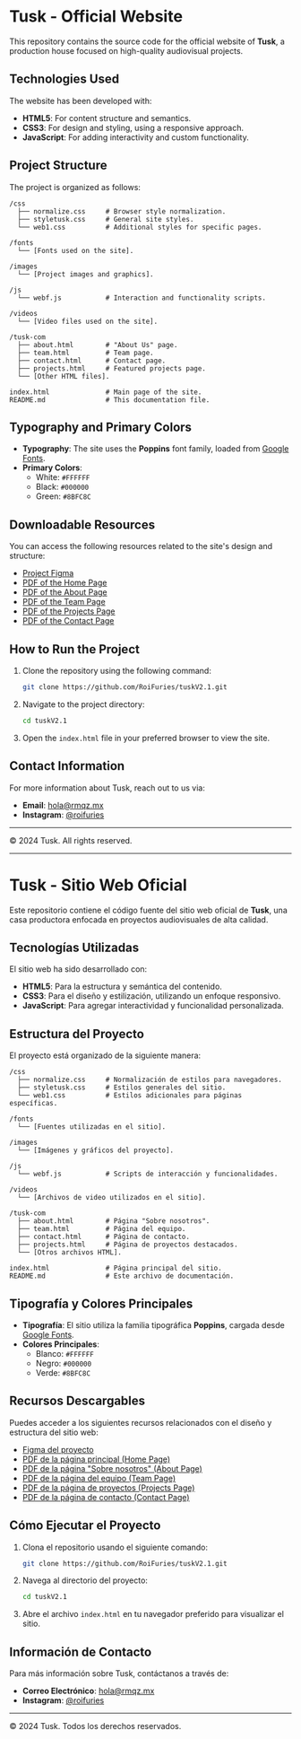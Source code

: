 
# Tusk - Official Website

This repository contains the source code for the official website of **Tusk**, a production house focused on high-quality audiovisual projects.

## Technologies Used
The website has been developed with:
- **HTML5**: For content structure and semantics.
- **CSS3**: For design and styling, using a responsive approach.
- **JavaScript**: For adding interactivity and custom functionality.

## Project Structure
The project is organized as follows:

```
/css  
  ├── normalize.css     # Browser style normalization.  
  ├── styletusk.css     # General site styles.  
  └── web1.css          # Additional styles for specific pages.  

/fonts  
  └── [Fonts used on the site].  

/images  
  └── [Project images and graphics].  

/js  
  └── webf.js           # Interaction and functionality scripts.  

/videos  
  └── [Video files used on the site].  

/tusk-com  
  ├── about.html        # "About Us" page.  
  ├── team.html         # Team page.  
  ├── contact.html      # Contact page.  
  ├── projects.html     # Featured projects page.  
  └── [Other HTML files].  

index.html              # Main page of the site.  
README.md               # This documentation file.  
```

## Typography and Primary Colors
- **Typography**: The site uses the **Poppins** font family, loaded from [Google Fonts](https://fonts.google.com/specimen/Poppins).
- **Primary Colors**:
  - White: `#FFFFFF`
  - Black: `#000000`
  - Green: `#8BFC8C`

## Downloadable Resources
You can access the following resources related to the site's design and structure:

- [Project Figma](https://drive.google.com/file/d/1orL82SmdAj20PYAoTydMSHv0F-dBLVSw/view?usp=sharing)
- [PDF of the Home Page](https://drive.google.com/file/d/1yxRyc7yGwy1DtJwr7HLFU7OrpYlAUdV3/view?usp=sharing)
- [PDF of the About Page](https://drive.google.com/file/d/1xGtR4NEv1hbTjByjvye08nDlX3hrIjjs/view?usp=sharing)
- [PDF of the Team Page](https://drive.google.com/file/d/1onrm2D66b7At-XIre_7pCm6GqRId0whD/view?usp=sharing)
- [PDF of the Projects Page](https://drive.google.com/file/d/1-b-iGxiGnhCGQGYHAhJj8O59OsuJUlzy/view?usp=sharing)
- [PDF of the Contact Page](https://drive.google.com/file/d/157WyUOTJBOTCFTBc_tiNSE-8ghZZ5X6-/view?usp=sharing)

## How to Run the Project
1. Clone the repository using the following command:
   ```bash
   git clone https://github.com/RoiFuries/tuskV2.1.git
   ```

2. Navigate to the project directory:
   ```bash
   cd tuskV2.1
   ```

3. Open the `index.html` file in your preferred browser to view the site.

## Contact Information
For more information about Tusk, reach out to us via:
- **Email**: hola@rmqz.mx
- **Instagram**: [@roifuries](https://instagram.com/roifuries)

---

© 2024 Tusk. All rights reserved.

---

# Tusk - Sitio Web Oficial

Este repositorio contiene el código fuente del sitio web oficial de **Tusk**, una casa productora enfocada en proyectos audiovisuales de alta calidad.

## Tecnologías Utilizadas
El sitio web ha sido desarrollado con:
- **HTML5**: Para la estructura y semántica del contenido.
- **CSS3**: Para el diseño y estilización, utilizando un enfoque responsivo.
- **JavaScript**: Para agregar interactividad y funcionalidad personalizada.

## Estructura del Proyecto
El proyecto está organizado de la siguiente manera:

```
/css  
  ├── normalize.css     # Normalización de estilos para navegadores.  
  ├── styletusk.css     # Estilos generales del sitio.  
  └── web1.css          # Estilos adicionales para páginas específicas.  

/fonts  
  └── [Fuentes utilizadas en el sitio].  

/images  
  └── [Imágenes y gráficos del proyecto].  

/js  
  └── webf.js           # Scripts de interacción y funcionalidades.  

/videos  
  └── [Archivos de video utilizados en el sitio].  

/tusk-com  
  ├── about.html        # Página "Sobre nosotros".  
  ├── team.html         # Página del equipo.  
  ├── contact.html      # Página de contacto.  
  ├── projects.html     # Página de proyectos destacados.  
  └── [Otros archivos HTML].  

index.html              # Página principal del sitio.  
README.md               # Este archivo de documentación.  
```

## Tipografía y Colores Principales
- **Tipografía**: El sitio utiliza la familia tipográfica **Poppins**, cargada desde [Google Fonts](https://fonts.google.com/specimen/Poppins).
- **Colores Principales**:
  - Blanco: `#FFFFFF`
  - Negro: `#000000`
  - Verde: `#8BFC8C`

## Recursos Descargables
Puedes acceder a los siguientes recursos relacionados con el diseño y estructura del sitio web:

- [Figma del proyecto](https://drive.google.com/file/d/1orL82SmdAj20PYAoTydMSHv0F-dBLVSw/view?usp=sharing)
- [PDF de la página principal (Home Page)](https://drive.google.com/file/d/1yxRyc7yGwy1DtJwr7HLFU7OrpYlAUdV3/view?usp=sharing)
- [PDF de la página "Sobre nosotros" (About Page)](https://drive.google.com/file/d/1xGtR4NEv1hbTjByjvye08nDlX3hrIjjs/view?usp=sharing)
- [PDF de la página del equipo (Team Page)](https://drive.google.com/file/d/1onrm2D66b7At-XIre_7pCm6GqRId0whD/view?usp=sharing)
- [PDF de la página de proyectos (Projects Page)](https://drive.google.com/file/d/1-b-iGxiGnhCGQGYHAhJj8O59OsuJUlzy/view?usp=sharing)
- [PDF de la página de contacto (Contact Page)](https://drive.google.com/file/d/157WyUOTJBOTCFTBc_tiNSE-8ghZZ5X6-/view?usp=sharing)

## Cómo Ejecutar el Proyecto
1. Clona el repositorio usando el siguiente comando:
   ```bash
   git clone https://github.com/RoiFuries/tuskV2.1.git
   ```

2. Navega al directorio del proyecto:
   ```bash
   cd tuskV2.1
   ```

3. Abre el archivo `index.html` en tu navegador preferido para visualizar el sitio.

## Información de Contacto
Para más información sobre Tusk, contáctanos a través de:
- **Correo Electrónico**: hola@rmqz.mx
- **Instagram**: [@roifuries](https://instagram.com/roifuries)

---

© 2024 Tusk. Todos los derechos reservados.

